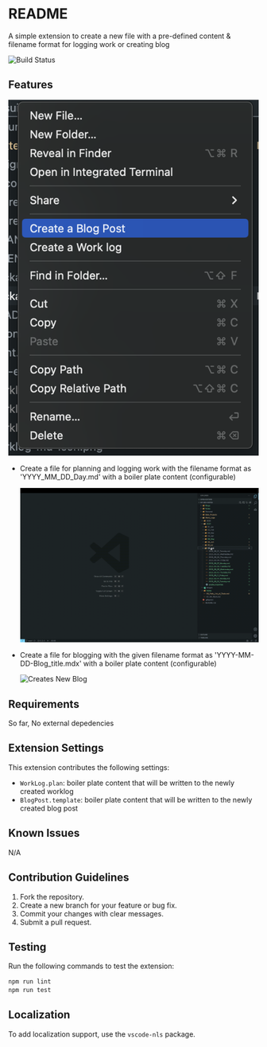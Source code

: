 # README

A simple extension to create a new file with a pre-defined content & filename format for logging work or creating blog

![Build Status](https://dev.azure.com/chaturaloka/VSCode-worklog/_apis/build/status/chaturaloka.vscode-worklog?branchName=main)

## Features

![Menu Screenshot](https://raw.githubusercontent.com/chaturaloka/vscode-worklog/main/Extension_Menu_Shortcut.png)

- Create a file for planning and logging work with the filename format as 'YYYY_MM_DD_Day.md' with a boiler plate content (configurable)

  ![Creates New Worklog](https://raw.githubusercontent.com/chaturaloka/vscode-worklog/main/recordings/create-new-worklog.gif)

- Create a file for blogging with the given filename format as 'YYYY-MM-DD-Blog_title.mdx' with a boiler plate content (configurable)

  ![Creates New Blog](https://raw.githubusercontent.com/chaturaloka/vscode-worklog/main/recordings/Create-new-blog.gif)

## Requirements

So far, No external depedencies

## Extension Settings

This extension contributes the following settings:

- `WorkLog.plan`: boiler plate content that will be written to the newly created worklog
- `BlogPost.template`: boiler plate content that will be written to the newly created blog post

## Known Issues

N/A

## Contribution Guidelines

1. Fork the repository.
2. Create a new branch for your feature or bug fix.
3. Commit your changes with clear messages.
4. Submit a pull request.

## Testing

Run the following commands to test the extension:

```bash
npm run lint
npm run test
```

## Localization

To add localization support, use the `vscode-nls` package.
